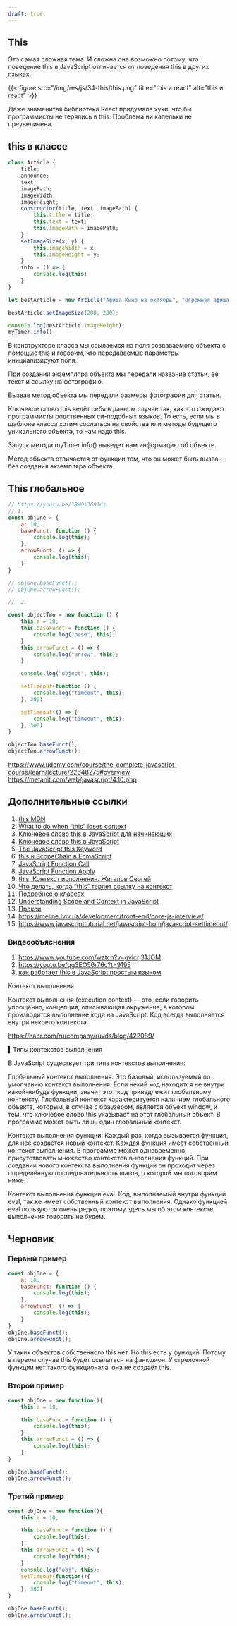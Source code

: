 ```yaml
---
draft: true,
---
```


## This

Это самая сложная тема. И сложна она возможно потому, что поведение this в JavaScript отличается от поведения this в других языках.

{{< figure src="/img/res/js/34-this/this.png" title="this и react" alt="this и react" >}}

Даже знаменитая библиотека React придумала хуки, что бы программисты не терялись в this. Проблема ни капельки не преувеличена.

## this в классе

````JavaScript
class Article {
    title;
    announce;
    text;
    imagePath;
    imageWidth;
    imageHeight;
    constructor(title, text, imagePath) {
        this.title = title;
        this.text = text;
        this.imagePath = imagePath;
    }
    setImageSize(x, y) {
        this.imageWidth = x;
        this.imageHeight = y;
    }
    info = () => {
        console.log(this)
    }
}

let bestArticle = new Article("Афиша Кино на октябрь", "Огромная афиша на 20 фильмов", "/photos/city/345.jpg");

bestArticle.setImageSize(200, 200);

console.log(bestArticle.imageHeight);
myTimer.info();
````

В конструкторе класса мы ссылаемся на поля создаваемого объекта с помощью this и говорим, что передаваемые параметры инициализируют поля.

При создании экземпляра объекта мы передали название статьи, её текст и ссылку на фотографию.

Вызвав метод объекта мы передали размеры фотографии для статьи.

Ключевое слово this ведёт себя в данном случае так, как это ожидают программисты родственных си-подобных языков. То есть, если мы в шаблоне класса хотим сослаться на свойства или методы будущего уникального объекта, то нам надо this.

Запуск метода myTimer.info() выведет нам информацию об объекте.

Метод объекта отличается от функции тем, что он может быть вызван без создания экземпляра объекта.

## This глобальное


````js
// https://youtu.be/1RWOi3G91ds
// 1. 
const objOne = {
    a: 10,
    baseFunct: function () {
        console.log(this);
    },
    arrowFunct: () => {
        console.log(this);
    }
}

// objOne.baseFunct();
// objOne.arrowFunct();

//  2. 

const objectTwo = new function () {
    this.a = 10;
    this.baseFunct = function () {
        console.log("base", this);
    }
    this.arrowFunct = () => {
        console.log("arrow", this);
    }

    console.log("object", this);

    setTimeout(function () {
        console.log("timeout", this);
    }, 300)

    setTimeout(() => {
        console.log("timeout", this);
    }, 300)
}

objectTwo.baseFunct();
objectTwo.arrowFunct();

````



https://www.udemy.com/course/the-complete-javascript-course/learn/lecture/22648275#overview
https://metanit.com/web/javascript/4.10.php

## Дополнительные ссылки

1. [this MDN](https://developer.mozilla.org/ru/docs/Web/JavaScript/Reference/Operators/this)
2. [What to do when “this” loses context](https://www.freecodecamp.org/news/what-to-do-when-this-loses-context-f09664af076f/)
3. [Ключевое слово this в JavaScript для начинающих](https://habr.com/ru/company/ruvds/blog/419371/)
4. [Ключевое слово this в JavaScript](https://habr.com/ru/post/464163/)
5. [The JavaScript this Keyword](https://www.w3schools.com/js/js_this.asp)
6. [this и ScopeChain в EcmaScript](https://habr.com/ru/post/468943/)
7. [JavaScript Function Call](https://www.w3schools.com/js/js_function_call.asp)
8. [JavaScript Function Apply](https://www.w3schools.com/js/js_function_apply.asp)
9. [this. Контекст исполнения. Жигалов Сергей](https://urfu-2016.github.io/javascript-slides/05-this/)
10. [Что делать, когда “this” теряет ссылку на контекст](https://habr.com/ru/post/421959/)
11. [Подробнее о классах](https://developer.mozilla.org/ru/docs/Web/JavaScript/Reference/Classes)
12. [Understanding Scope and Context in JavaScript](http://ryanmorr.com/understanding-scope-and-context-in-javascript/)
13. [Прокси](https://developer.mozilla.org/ru/docs/Web/JavaScript/Reference/Global_Objects/Proxy)
14. https://meline.lviv.ua/development/front-end/core-js-interview/
15. https://www.javascripttutorial.net/javascript-bom/javascript-settimeout/


### Видеообъяснения

1. https://www.youtube.com/watch?v=gvicrj31JOM
2. https://youtu.be/qg3EO56r76c?t=9193
3. [как работает this в JavaScript простым языком](https://www.youtube.com/watch?v=1RWOi3G91ds)





Контекст выполнения

Контекст выполнения (execution context) — это, если говорить упрощённо, концепция, описывающая окружение, в котором производится выполнение кода на JavaScript. Код всегда выполняется внутри некоего контекста.

https://habr.com/ru/company/ruvds/blog/422089/

▍Типы контекстов выполнения

В JavaScript существует три типа контекстов выполнения:

Глобальный контекст выполнения. Это базовый, используемый по умолчанию контекст выполнения. Если некий код находится не внутри какой-нибудь функции, значит этот код принадлежит глобальному контексту. Глобальный контекст характеризуется наличием глобального объекта, которым, в случае с браузером, является объект window, и тем, что ключевое слово this указывает на этот глобальный объект. В программе может быть лишь один глобальный контекст.


Контекст выполнения функции. Каждый раз, когда вызывается функция, для неё создаётся новый контекст. Каждая функция имеет собственный контекст выполнения. В программе может одновременно присутствовать множество контекстов выполнения функций. При создании нового контекста выполнения функции он проходит через определённую последовательность шагов, о которой мы поговорим ниже.

Контекст выполнения функции eval. Код, выполняемый внутри функции eval, также имеет собственный контекст выполнения. Однако функцией eval пользуются очень редко, поэтому здесь мы об этом контексте выполнения говорить не будем.

## Черновик

### Первый пример

````js
const objOne = {
    a: 10,
    baseFunct: function () {
        console.log(this);
    },
    arrowFunct: () => {
        console.log(this);
    }
}
objOne.baseFunct();
objOne.arrowFunct();
````

У таких объектов собственного this нет. Но this есть у функций. Потому в первом случае this будет ссылаться на фанкшион. У стрелочной функции нет такого функционала, она не создаёт this.

### Второй пример

````js
const objOne = new function(){
    this.a = 10,

    this.baseFunct= function () {
        console.log(this);
    } 
    this.arrowFunct = () => {
        console.log(this);
    }
}

objOne.baseFunct();
objOne.arrowFunct();
````

### Третий пример


````js
const objOne = new function(){
    this.a = 10,

    this.baseFunct= function () {
        console.log(this);
    } 
    this.arrowFunct = () => {
        console.log(this);
    }
    console.log("obj", this);
    setTimeout(function(){
        console.log("timeout", this);
    }, 300)
}

objOne.baseFunct();
objOne.arrowFunct();
````